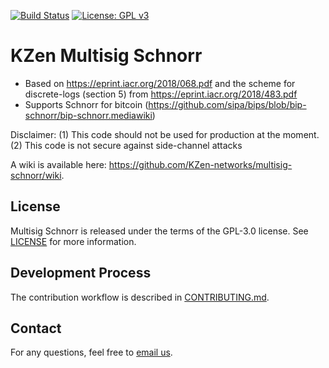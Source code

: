 [![Build Status](https://travis-ci.com/KZen-networks/multisig-schnorr.svg?branch=master)](https://travis-ci.com/KZen-networks/multisig-schnorr)
[![License: GPL v3](https://img.shields.io/badge/License-GPL%20v3-blue.svg)](https://www.gnu.org/licenses/gpl-3.0)

KZen Multisig Schnorr
=====================================
* Based on https://eprint.iacr.org/2018/068.pdf and the scheme for discrete-logs (section 5) from https://eprint.iacr.org/2018/483.pdf  
* Supports Schnorr for bitcoin (https://github.com/sipa/bips/blob/bip-schnorr/bip-schnorr.mediawiki)

Disclaimer: (1) This code should not be used for production at the moment. (2) This code is not secure against side-channel attacks

A wiki is available here: https://github.com/KZen-networks/multisig-schnorr/wiki.

License
-------
Multisig Schnorr is released under the terms of the GPL-3.0 license. See [LICENSE](LICENSE) for more information.

Development Process
-------------------
The contribution workflow is described in [CONTRIBUTING.md](CONTRIBUTING.md).

Contact
-------------------
For any questions, feel free to [email us](mailto:github@kzencorp.com).